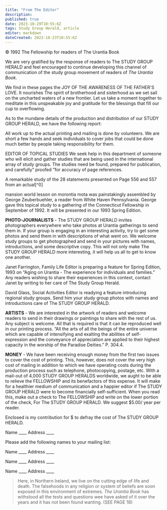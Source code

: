 ```yaml
---
title: "From The Editor"
description: 
published: true
date: 2023-10-29T10:55:6Z
tags: Study Group Herald, article
editor: markdown
dateCreated: 2023-10-23T10:55:6Z
---
```


<p class="v-card v-sheet theme--light gray lighten-3 px-2">© 1992 The Fellowship for readers of The Urantia Book</p>

We are very gratified by the response of readers to The STUDY GROUP HERALD and feel encouraged to continue developing this channel of communication of the study group movement of readers of _The Urantia Book_.

We find in these pages the JOY OF THE AWARENESS OF THE FATHER'S LOVE. It nourishes The spirit of brotherhood and sisterhood as we set sail on the uncharted waters of a new frontier. Let us take a moment together to meditate in this unspeakable joy and gratitude for the blessings that fill our cup to overflowing.

As to the mundane details of the production and distribution of our STUDY GROUP HERALD, we have the following report:

All work up to the actual printing and mailing is done by volunteers. We are short a few hands and seek individuals to cover jobs that could be done much better by people taking responsibility for them.

EDITOR OF TOPICAL STUDIES We seek help in this department of someone who will elicit and gather studies that are being used in the international array of study groups. The studies need be found, prepared for publication, and carefully“ proofed ”for accuracy of page references.

A remarkable study of the 28 statements presented on Page 556 and 557 from an actual[^0]

mansion world lesson on morontia mota was painstakingly assembled by George Zeuberbuehler, a reader from White Haven Pennsylvania. George gave this topical study to a gathering of the Connecticut Fellowship in September of 1992. It will be presented in our 1993 Spring Edition.

**PHOTO-JOURNALISTS** - The STUDY GROUP HERALD invites photographers everywhere who take photos at Urantia gatherings to send them in. If your group is engaging in an interesting activity, try to get some photos and send them in with descriptions of what went on. We welcome study groups to get photographed and send in your pictures with names, introductions, and some descriptive copy. This will not only make The STUDY GROUP HERALD more interesting, it will help us all to get to know one another.

Janet Farrington, Family Life Editor is preparing a feature for Spring Edition, 1993 on “Aging on Urantia - The experience for individuals and families.” Any readers wishing to share their experiences in this context, contact Janet by writing to her care of The Study Group Herald.

David Glass, Social Activities Editor is readying a feature introducing regional study groups. Send him your study group photos with names and introductions care of The STUDY GROUP HERALD.

**ARTISTS** - We are interested in the artwork of readers and welcome readers to send in their drawings or paintings to share with the rest of us. Any subject is welcome. All that is required is that it can be reproduced well in our printing process. “All the arts of all the beings of the entire universe which are capable of intensifying and exalting the abilities of self-expression and the conveyance of appreciation are applied to their highest capacity in the worship of the Paradise Deities.” P. 304.4.

**MONEY** - We have been receiving enough money from the first two issues to cover the cost of printing. This, however, does not cover the very high cost of mailing in addition to which we have operating costs during the production process such as telephone, photocopying, postage, etc. With a mail-out of 4,000 STUDY GROUP HERALDS worldwide, we aught to be able to relieve the FELLOWSHIP and its benefactors of this expense. It will make for a healthier medium of communication and a happier editor if The STUDY GROUP HERALD were to become financially self-sufficient. When you read this, make out a check to The FELLOWSHIP and write on the lower portion of the check, For The STUDY GROUP HERALD. We suggest $\$ 5.00 /$ year per reader.

Enclosed is my contribution for $\$$ to defray the cost of The STUDY GROUP HERALD.

Name \_\_\_\_
Address \_\_\_\_

Please add the following names to your mailing list:

Name \_\_\_\_
Address \_\_\_\_

Name \_\_\_\_
Address \_\_\_\_

Name \_\_\_\_
Address \_\_\_\_

> Here, in Northern Ireland, we live on the cutting edge of life and death. The falsehoods in any religion or system of beliefs are soon exposed in this environment of extremes. _The Urantia Book_ has withstood all the tests and questions wee have asked of it over the years and it has not been found wanting. (SEE PAGE 18)

